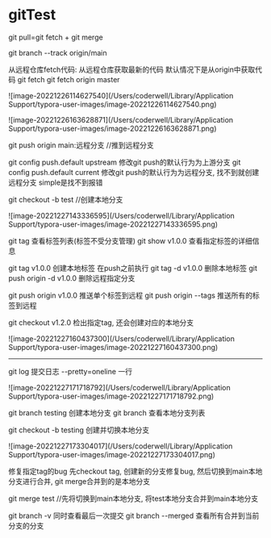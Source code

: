 

# gitTest

git pull=git fetch + git  merge

git branch --track origin/main

从远程仓库fetch代码: 从远程仓库获取最新的代码
默认情况下是从origin中获取代码
git fetch   git fetch origin master



![image-20221226114627540](/Users/coderwell/Library/Application Support/typora-user-images/image-20221226114627540.png)

![image-20221226163628871](/Users/coderwell/Library/Application Support/typora-user-images/image-20221226163628871.png)



git push origin main:远程分支   //推到远程分支

git config push.default upstream  修改git push的默认行为为上游分支
git config push.default current  修改git push的默认行为为远程分支, 找不到就创建远程分支 simple是找不到报错


git checkout -b test   //创建本地分支

![image-20221227143336595](/Users/coderwell/Library/Application Support/typora-user-images/image-20221227143336595.png)

git tag 查看标签列表(标签不受分支管理)
git show v1.0.0 查看指定标签的详细信息

git tag v1.0.0   创建本地标签   在push之前执行
git tag -d v1.0.0 删除本地标签
git push origin -d v1.0.0 删除远程指定分支

git push origin v1.0.0  推送单个标签到远程
git push origin --tags   推送所有的标签到远程

git checkout v1.2.0  检出指定tag, 还会创建对应的本地分支

![image-20221227160437300](/Users/coderwell/Library/Application Support/typora-user-images/image-20221227160437300.png)

---
git log 提交日志  --pretty=oneline  一行



![image-20221227171718792](/Users/coderwell/Library/Application Support/typora-user-images/image-20221227171718792.png)


git branch testing  创建本地分支
git branch  查看本地分支列表

git checkout -b testing 创建并切换本地分支

![image-20221227173304017](/Users/coderwell/Library/Application Support/typora-user-images/image-20221227173304017.png)

修复指定tag的bug
先checkout tag, 创建新的分支修复bug, 然后切换到main本地分支进行合并, git merge合并到的是本地分支

git merge test //先将切换到main本地分支, 将test本地分支合并到main本地分支

git branch -v 同时查看最后一次提交
git branch --merged 查看所有合并到当前分支的分支


